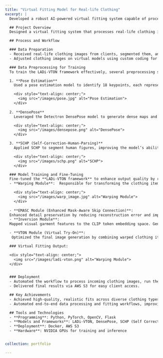 ```yaml
---
title: "Virtual Fitting Model for Real-life Clothing"
excerpt: |
  Developed a robust AI-powered virtual fitting system capable of processing real-life clothing images, generating high-quality virtual try-ons, and delivering realistic visuals.

  ## Project Overview
  Designed a virtual fitting system that processes real-life clothing images and generates realistic visualizations of clothing on virtual models, leveraging generative AI and computer vision techniques.

  ## Process and Workflow

  ### Data Preparation
  - Received real-life clothing images from clients, segmented them, and aligned them onto mannequins for realistic wear visualizations.
  - Adjusted clothing images on virtual models using custom coding for natural and precise fitting.

  ### Data Preprocessing for Training
  To train the LADi-VTON framework effectively, several preprocessing steps were performed:

  1. **Pose Estimation**  
    Used a pose estimation model to identify 18 keypoints, each representing a specific human body joint:

    <div style="text-align: center;">
      <img src="/images/pose.jpg" alt="Pose Estimation">
    </div>
 
  2. **DensePose**  
    Leveraged the Detectron DensePose model to generate dense maps and UV mappings for input data.

    <div style="text-align: center;">
      <img src="/images/densepose.png" alt="DensePose">
    </div>

  3. **SCHP (Self-Correction-Human-Parsing)**  
    Applied SCHP to segment human figures, improving the model’s ability during training to refine and align clothing on different body parts.

    <div style="text-align: center;">
      <img src="/images/schp.png" alt="SCHP">
    </div>

  ### Model Training and Fine-Tuning
  Fine-tuned the **LADi-VTON framework** to enhance output quality by refining multiple modules:
  - **Warping Module**:  Responsible for transforming the clothing item to fit the target model. Improved garment alignment by refining shape and position adjustments to match the body shape and pose effectively.  

    <div style="text-align: center;">
      <img src="/images/warp_image.jpg" alt="Warping Module">
    </div>
      
  - **EMASC Module (Enhanced Mask-Aware Skip Connection)**:
  Enhanced detail preservation by reducing reconstruction error and improving high-frequency details, ensuring realistic and high-quality outputs.
  - **Inversion Module**:  
  Mapped visual garment features to the CLIP token embedding space. Generated pseudo-word token embeddings to condition the generation process, maintaining garment texture and intricate details.

  - **VTON Module (Virtual Try-On)**:  
   Optimized the final image generation by combining warped clothing items with the target model’s image. Integrated noise inputs into the diffusion model, ensuring lifelike and visually appealing results.

  ### Virtual Fitting Output:

  <div style="text-align: center;">
    <img src="/images/ladi-vton.png" alt="Warping Module">
  </div>


  ### Deployment
  - Automated the workflow to process incoming clothing images, run the virtual fitting pipeline, and generate output images.  
  - Delivered final results via AWS S3 for easy client access.  

  ## Key Achievements
  - Achieved high-quality, realistic fits across diverse clothing types and body shapes.  
  - Automated end-to-end data processing and fitting workflows, improving efficiency and scalability.  

  ## Tools and Technologies
  - **Programming**: Python, PyTorch, OpenCV, Flask  
  - **Models and Frameworks**: LADi-VTON, DensePose, SCHP (Self Correction for Human Parsing), Pose Estimation  
  - **Deployment**: Docker, AWS S3  
  - **Hardware**: NVIDIA GPUs for training and inference  


collection: portfolio

---
```

